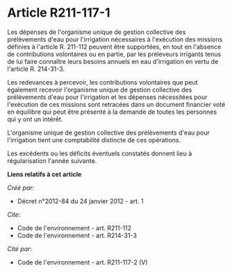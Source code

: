 # Article R211-117-1

Les dépenses de l'organisme unique de gestion collective des prélèvements d'eau pour l'irrigation nécessaires à l'exécution
des missions définies à l'article R. 211-112 peuvent être supportées, en tout en l'absence de contributions volontaires ou en
partie, par les préleveurs irrigants tenus de lui faire connaître leurs besoins annuels en eau d'irrigation en vertu de
l'article R. 214-31-3. 

Les redevances à percevoir, les contributions volontaires que peut également recevoir l'organisme unique de gestion
collective des prélèvements d'eau pour l'irrigation et les dépenses nécessitées pour l'exécution de ces missions sont
retracées dans un document financier voté en équilibre qui peut être présenté à la demande de toutes les personnes qui y ont
un intérêt. 

L'organisme unique de gestion collective des prélèvements d'eau pour l'irrigation tient une comptabilité distincte de ces
opérations. 

Les excédents ou les déficits éventuels constatés donnent lieu à régularisation l'année suivante.

**Liens relatifs à cet article**

_Créé par_:

  - Décret n°2012-84 du 24 janvier 2012 - art. 1

_Cite_:

  - Code de l'environnement - art. R211-112
  - Code de l'environnement - art. R214-31-3

_Cité par_:

  - Code de l'environnement - art. R211-117-2 (V)
